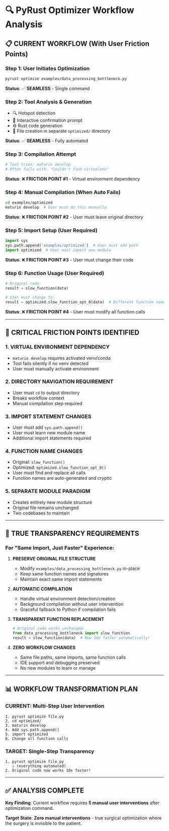 # 🔍 PyRust Optimizer Workflow Analysis

## 📋 CURRENT WORKFLOW (With User Friction Points)

### Step 1: User Initiates Optimization

```bash
pyrust optimize examples/data_processing_bottleneck.py
```

**Status**: ✅ **SEAMLESS** - Single command

### Step 2: Tool Analysis & Generation

- 🔍 Hotspot detection
- 🎯 Interactive confirmation prompt
- ⚙️ Rust code generation
- 📁 File creation in separate `optimized/` directory

**Status**: ✅ **SEAMLESS** - Fully automated

### Step 3: Compilation Attempt

```bash
# Tool tries: maturin develop
# Often fails with: "Couldn't find virtualenv"
```

**Status**: ❌ **FRICTION POINT #1** - Virtual environment dependency

### Step 4: Manual Compilation (When Auto Fails)

```bash
cd examples/optimized
maturin develop  # User must do this manually
```

**Status**: ❌ **FRICTION POINT #2** - User must leave original directory

### Step 5: Import Setup (User Required)

```python
import sys
sys.path.append('examples/optimized')  # User must add path
import optimized  # User must import new module
```

**Status**: ❌ **FRICTION POINT #3** - User must change their code

### Step 6: Function Usage (User Required)

```python
# Original code:
result = slow_function(data)

# User must change to:
result = optimized.slow_function_opt_0(data)  # Different function names!
```

**Status**: ❌ **FRICTION POINT #4** - User must modify all function calls

---

## 🚨 CRITICAL FRICTION POINTS IDENTIFIED

### 1. **VIRTUAL ENVIRONMENT DEPENDENCY**

- `maturin develop` requires activated venv/conda
- Tool fails silently if no venv detected
- User must manually activate environment

### 2. **DIRECTORY NAVIGATION REQUIREMENT**

- User must `cd` to output directory
- Breaks workflow context
- Manual compilation step required

### 3. **IMPORT STATEMENT CHANGES**

- User must add `sys.path.append()`
- User must learn new module name
- Additional import statements required

### 4. **FUNCTION NAME CHANGES**

- Original: `slow_function()`
- Optimized: `optimized.slow_function_opt_0()`
- User must find and replace all calls
- Function names are auto-generated and cryptic

### 5. **SEPARATE MODULE PARADIGM**

- Creates entirely new module structure
- Original file remains unchanged
- Two codebases to maintain

---

## 🎯 TRUE TRANSPARENCY REQUIREMENTS

### For "Same Import, Just Faster" Experience:

1. **PRESERVE ORIGINAL FILE STRUCTURE**

   - Modify `examples/data_processing_bottleneck.py` in-place
   - Keep same function names and signatures
   - Maintain exact same import statements

2. **AUTOMATIC COMPILATION**

   - Handle virtual environment detection/creation
   - Background compilation without user intervention
   - Graceful fallback to Python if compilation fails

3. **TRANSPARENT FUNCTION REPLACEMENT**

   ```python
   # Original code works unchanged:
   from data_processing_bottleneck import slow_function
   result = slow_function(data)  # Now 10x faster automatically!
   ```

4. **ZERO WORKFLOW CHANGES**
   - Same file paths, same imports, same function calls
   - IDE support and debugging preserved
   - No new modules to learn or manage

---

## 📊 WORKFLOW TRANSFORMATION PLAN

### CURRENT: Multi-Step User Intervention

```
1. pyrust optimize file.py
2. cd optimized/
3. maturin develop
4. Add sys.path.append()
5. import optimized
6. Change all function calls
```

### TARGET: Single-Step Transparency

```
1. pyrust optimize file.py
   ↓ (everything automated)
2. Original code now works 10x faster!
```

---

## ✅ ANALYSIS COMPLETE

**Key Finding**: Current workflow requires **5 manual user interventions** after optimization command.

**Target State**: **Zero manual interventions** - true surgical optimization where the surgery is invisible to the patient.
